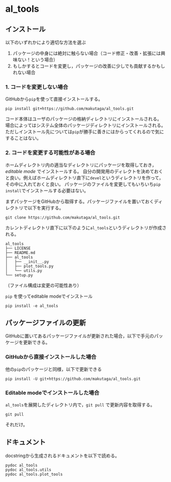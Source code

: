 # al_tools

## インストール
以下のいずれかにより適切な方法を選ぶ
1. パッケージの中身には絶対に触らない場合（コード修正・改善・拡張には興味ない！という場合）
1. もしかするとコードを変更し，パッケージの改善に少しでも貢献するかもしれない場合

### 1. コードを変更しない場合
GitHubから`pip`を使って直接インストールする。
```Shell
pip install git+https://github.com/makutaga/al_tools.git
```
コード本体はユーザのパッケージの格納ディレクトリにインストールされる。
場合によってはシステム全体のパッケージディレクトリにインストールされる。
ただしインストール先については`pip`が勝手に善きにはからってくれるので気にすることはない。

### 2. コードを変更する可能性がある場合
ホームディレクトリ内の適当なディレクトリにパッケージを取得しておき，*editable mode* でインストールする。
自分の開発用のディレクトを決めておくと良い。例えばホームディレクトリ直下に`devel`というディレクトリを作って，その中に入れておくと良い。
パッケージのファイルを変更してもいちいち`pip install`でインストールする必要はない。

まずパッケージをGitHubから取得する。パッケージファイルを置いておくディレクトリで以下を実行する。
```
git clone https://github.com/makutaga/al_tools.git
```

カレントディレクトリ直下に以下のように`al_tools`というディレクトリが作成される。
```
al_tools
├── LICENSE
├── README.md
├── al_tools
│   ├── __init__.py
│   ├── plot_tools.py
│   └── utils.py
└── setup.py
```
（ファイル構成は変更の可能性あり）

`pip` を使ってeditable modeでインストール
```Shell
pip install -e al_tools
```

## パッケージファイルの更新
GitHubに置いてあるパッケージファイルが更新された場合，以下で手元のパッケージを更新できる。

### GitHubから直接インストールした場合
他の`pip`のパッケージと同様，以下で更新できる
```Shell
pip install -U git+https://github.com/makutaga/al_tools.git
```

### Editable modeでインストールした場合
`al_tools`を展開したディレクトリ内で，`git pull` で更新内容を取得する。
```Shell
git pull
```
それだけ。

## ドキュメント
docstringから生成されるドキュメントを以下で読める。
```Shell
pydoc al_tools
pydoc al_tools.utils
pydoc al_tools.plot_tools
```
